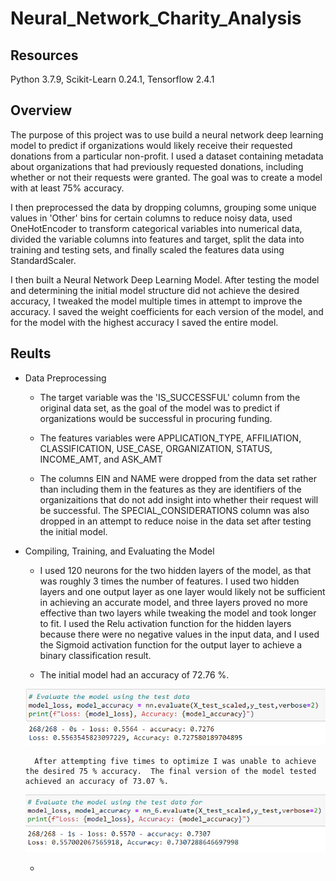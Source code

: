 # Neural_Network_Charity_Analysis

## Resources
Python 3.7.9, Scikit-Learn 0.24.1, Tensorflow 2.4.1

## Overview

The purpose of this project was to use build a neural network deep learning model to predict if organizations would likely receive their requested donations from a particular non-profit.  I used a dataset containing metadata about organizations that had previously requested donations, including whether or not their requests were granted.  The goal was to create a model with at least 75% accuracy.

I then preprocessed the data by dropping columns, grouping some unique values in 'Other' bins for certain columns to reduce noisy data, used OneHotEncoder to transform categorical variables into numerical data, divided the variable columns into features and target, split the data into training and testing sets, and finally scaled the features data using StandardScaler.

I then built a Neural Network Deep Learning Model.  After testing the model and determining the initial model structure did not achieve the desired accuracy, I tweaked the model multiple times in attempt to improve the accuracy.  I saved the weight coefficients for each version of the model, and for the model with the highest accuracy I saved the entire model.

## Reults

- Data Preprocessing

    - The target variable was the 'IS_SUCCESSFUL' column from the original data set, as the goal of the model was to predict if organizations would be successful in procuring funding.

    - The features variables were APPLICATION_TYPE, AFFILIATION, CLASSIFICATION, USE_CASE, ORGANIZATION, STATUS, INCOME_AMT, and ASK_AMT
    
    - The columns EIN and NAME were dropped from the data set rather than including them in the features as they are identifiers of the organizaitions that do not add insight into whether their request will be successful.  The SPECIAL_CONSIDERATIONS column was also dropped in an attempt to reduce noise in the data set after testing the initial model.

- Compiling, Training, and Evaluating the Model

    - I used 120 neurons for the two hidden layers of the model, as that was roughly 3 times the number of features.  I used two hidden layers and one output layer as one layer would likely not be sufficient in achieving an accurate model, and three layers proved no more effective than two layers while tweaking the model and took longer to fit.  I used the Relu activation function for the hidden layers because there were no negative values in the input data, and I used the Sigmoid activation function for the output layer to achieve a binary classification result.

    - The initial model had an accuracy of 72.76 %.  
    
    ![first model](Resources/first_accuracy.png)
    
        After attempting five times to optimize I was unable to achieve the desired 75 % accuracy.  The final version of the model tested achieved an accuracy of 73.07 %.

    ![final model](Resources/final_accuracy.png)

    - 